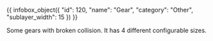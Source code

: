 {{ infobox_object({
	"id": 120,
	"name": "Gear",
	"category": "Other",
	"sublayer_width": 15
}) }}

Some gears with broken collision. It has 4 different configurable sizes.